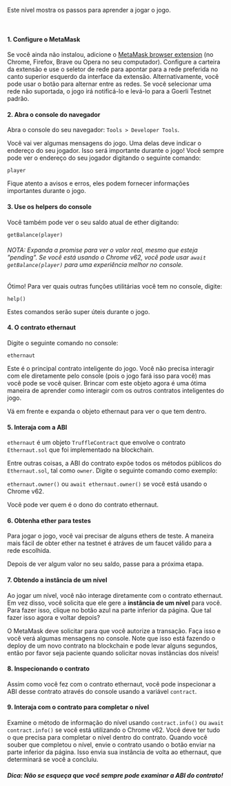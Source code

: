 Este nível mostra os passos para aprender a jogar o jogo.

&nbsp;
#### 1. Configure o MetaMask
Se você ainda não instalou, adicione o [MetaMask browser extension](https://metamask.io/) (no Chrome, Firefox, Brave ou Opera no seu computador).
Configure a carteira da extensão e use o seletor de rede para apontar para a rede preferida no canto superior esquerdo da interface da extensão. Alternativamente, você pode usar o botão para alternar entre as redes. Se você selecionar uma rede não suportada, o jogo irá notificá-lo e levá-lo para a Goerli Testnet padrão.

#### 2. Abra o console do navegador
Abra o console do seu navegador: `Tools > Developer Tools`.

Você vai ver algumas mensagens do jogo. Uma delas deve indicar o endereço do seu jogador. Isso será importante durante o jogo! Você sempre pode ver o endereço do seu jogador digitando o seguinte comando:

`player`

Fique atento a avisos e erros, eles podem fornecer informações importantes durante o jogo.

#### 3. Use os helpers do console

Você também pode ver o seu saldo atual de ether digitando:

`getBalance(player)`

###### NOTA: Expanda a promise para ver o valor real, mesmo que esteja "pending". Se você está usando o Chrome v62, você pode usar `await getBalance(player)` para uma experiência melhor no console.

Ótimo! Para ver quais outras funções utilitárias você tem no console, digite:

`help()`

Estes comandos serão super úteis durante o jogo.

#### 4. O contrato ethernaut
Digite o seguinte comando no console:

`ethernaut`

Este é o principal contrato inteligente do jogo. Você não precisa interagir com ele diretamente pelo console (pois o jogo fará isso para você) mas você pode se você quiser. Brincar com este objeto agora é uma ótima maneira de aprender como interagir com os outros contratos inteligentes do jogo.

Vá em frente e expanda o objeto ethernaut para ver o que tem dentro.

#### 5. Interaja com a ABI
`ethernaut` é um objeto `TruffleContract` que envolve o contrato `Ethernaut.sol` que foi implementado na blockchain.

Entre outras coisas, a ABI do contrato expõe todos os métodos públicos do `Ethernaut.sol`, tal como `owner`. Digite o seguinte comando como exemplo:

`ethernaut.owner()` ou `await ethernaut.owner()` se você está usando o Chrome v62.

Você pode ver quem é o dono do contrato ethernaut.

#### 6. Obtenha ether para testes
Para jogar o jogo, você vai precisar de alguns ethers de teste. A maneira mais fácil de obter  ether na testnet é atráves de um faucet válido para a rede escolhida.

Depois de ver algum valor no seu saldo, passe para a próxima etapa.

#### 7. Obtendo a instância de um nível
Ao jogar um nível, você não interage diretamente com o contrato ethernaut. Em vez disso, você solicita que ele gere a **instância de um nível** para você. Para fazer isso, clique no botão azul na parte inferior da página. Que tal fazer isso agora e voltar depois?

O MetaMask deve solicitar para que você autorize a transação. Faça isso e você verá algumas mensagens no console. Note que isso está fazendo o deploy de um novo contrato na blockchain e pode levar alguns segundos, então por favor seja paciente quando solicitar novas instâncias dos níveis!

#### 8. Inspecionando o contrato
Assim como você fez com o contrato ethernaut, você pode inspecionar a ABI desse contrato através do console usando a variável `contract`.

#### 9. Interaja com o contrato para completar o nível
Examine o método de informação do nível usando `contract.info()` ou `await contract.info()` se você está utilizando o Chrome v62.
Você deve ter tudo o que precisa para completar o nível dentro do contrato.
Quando você souber que completou o nível, envie o contrato usando o botão enviar na parte inferior da página.
Isso envia sua instância de volta ao ethernaut, que determinará se você a concluiu.


##### Dica: Não se esqueça que você sempre pode examinar a ABI do contrato!
